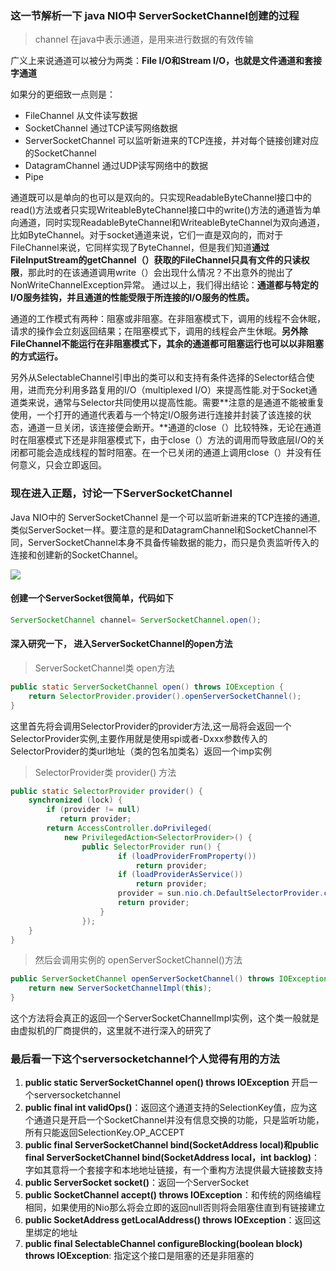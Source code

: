 ### 这一节解析一下 java NIO中 ServerSocketChannel创建的过程

> channel  在java中表示通道，是用来进行数据的有效传输

广义上来说通道可以被分为两类：**File I/O和Stream I/O，也就是文件通道和套接字通道**

如果分的更细致一点则是：

- FileChannel 从文件读写数据
- SocketChannel 通过TCP读写网络数据
- ServerSocketChannel 可以监听新进来的TCP连接，并对每个链接创建对应的SocketChannel
- DatagramChannel 通过UDP读写网络中的数据
- Pipe

通道既可以是单向的也可以是双向的。只实现ReadableByteChannel接口中的read()方法或者只实现WriteableByteChannel接口中的write()方法的通道皆为单向通道，同时实现ReadableByteChannel和WriteableByteChannel为双向通道，比如ByteChannel。对于socket通道来说，它们一直是双向的，而对于FileChannel来说，它同样实现了ByteChannel，但是我们知道**通过FileInputStream的getChannel（）获取的FileChannel只具有文件的只读权限**，那此时的在该通道调用write（）会出现什么情况？不出意外的抛出了NonWriteChannelException异常。
通过以上，我们得出结论：**通道都与特定的I/O服务挂钩，并且通道的性能受限于所连接的I/O服务的性质。**

通道的工作模式有两种：阻塞或非阻塞。在非阻塞模式下，调用的线程不会休眠，请求的操作会立刻返回结果；在阻塞模式下，调用的线程会产生休眠。**另外除FileChannel不能运行在非阻塞模式下，其余的通道都可阻塞运行也可以以非阻塞的方式运行。**

另外从SelectableChannel引申出的类可以和支持有条件选择的Selector结合使用，进而充分利用多路复用的I/O（multiplexed I/O）来提高性能.对于Socket通道类来说，通常与Selector共同使用以提高性能。需要**注意的是通道不能被重复使用，一个打开的通道代表着与一个特定I/O服务进行连接并封装了该连接的状态，通道一旦关闭，该连接便会断开。**通道的close（）比较特殊，无论在通道时在阻塞模式下还是非阻塞模式下，由于close（）方法的调用而导致底层I/O的关闭都可能会造成线程的暂时阻塞。在一个已关闭的通道上调用close（）并没有任何意义，只会立即返回。

###  现在进入正题，讨论一下ServerSocketChannel

Java NIO中的 ServerSocketChannel 是一个可以监听新进来的TCP连接的通道, 类似ServerSocket一样。要注意的是和DatagramChannel和SocketChannel不同，ServerSocketChannel本身不具备传输数据的能力，而只是负责监听传入的连接和创建新的SocketChannel。

![](/blogimg/nio/1.png)

#### 创建一个ServerSocket很简单，代码如下

```java
ServerSocketChannel channel= ServerSocketChannel.open();
```


#### 深入研究一下， 进入ServerSocketChannel的open方法

> ServerSocketChannel类 open方法

```java
public static ServerSocketChannel open() throws IOException {
	return SelectorProvider.provider().openServerSocketChannel();
}
```

这里首先将会调用SelectorProvider的provider方法,这一局将会返回一个SelectorProvider实例,主要作用就是使用spi或者-Dxxx参数传入的SelectorProvider的类url地址（类的包名加类名）返回一个imp实例

> SelectorProvider类  provider() 方法

```java
public static SelectorProvider provider() {
    synchronized (lock) {
        if (provider != null)
           return provider;
        return AccessController.doPrivileged(
            new PrivilegedAction<SelectorProvider>() {
                public SelectorProvider run() {
                        if (loadProviderFromProperty())
                            return provider;
                        if (loadProviderAsService())
                            return provider;
                        provider = sun.nio.ch.DefaultSelectorProvider.create();
                        return provider;
                    }
                });
    }
}
```

> 然后会调用实例的 openServerSocketChannel()方法

```java
public ServerSocketChannel openServerSocketChannel() throws IOException {
    return new ServerSocketChannelImpl(this);
}
```

这个方法将会真正的返回一个ServerSocketChannelImpl实例，这个类一般就是由虚拟机的厂商提供的，这里就不进行深入的研究了

### 最后看一下这个serversocketchannel个人觉得有用的方法

1. **public static ServerSocketChannel open() throws IOException** 开启一个serversocketchannel
2. **public final int validOps()**：返回这个通道支持的SelectionKey值，应为这个通道只是开启一个SocketChannel并没有信息交换的功能，只是监听功能，所有只能返回SelectionKey.OP_ACCEPT
3. **public final ServerSocketChannel bind(SocketAddress local)和public final ServerSocketChannel bind(SocketAddress local，int backlog)**：字如其意将一个套接字和本地地址链接，有一个重构方法提供最大链接数支持
4. **public ServerSocket socket()**：返回一个ServerSocket 
5. **public SocketChannel accept() throws IOException**：和传统的网络编程相同，如果使用的Nio那么将会立即的返回null否则将会阻塞住直到有链接建立
6. **public SocketAddress getLocalAddress() throws IOException**：返回这里绑定的地址
7. **public final SelectableChannel configureBlocking(boolean block) throws IOException**: 指定这个接口是阻塞的还是非阻塞的





